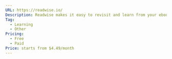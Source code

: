 ```yaml
---
URL: https://readwise.io/
Description: Readwise makes it easy to revisit and learn from your ebook & article highlights.
Tag:
  - Learning
  - Other
Pricing:
  - Free
  - Paid
Price: starts from $4.49/month
---
```

